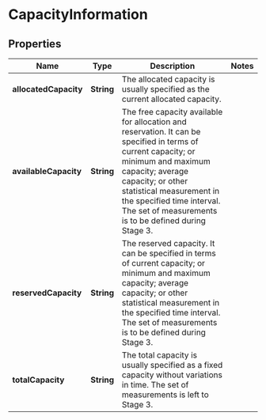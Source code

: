 
# CapacityInformation

## Properties
Name | Type | Description | Notes
------------ | ------------- | ------------- | -------------
**allocatedCapacity** | **String** | The allocated capacity is usually specified as the current allocated capacity. | 
**availableCapacity** | **String** | The free capacity available for allocation and reservation. It can be specified in terms of current capacity; or minimum and maximum capacity; average capacity; or other statistical measurement in the specified time interval. The set of measurements is to be defined during Stage 3. | 
**reservedCapacity** | **String** | The reserved capacity. It can be specified in terms of current capacity; or minimum and maximum capacity; average capacity; or other statistical measurement in the specified time interval. The set of measurements is to be defined during Stage 3. | 
**totalCapacity** | **String** | The total capacity is usually specified as a fixed capacity without variations in time. The set of measurements is left to Stage 3. | 




